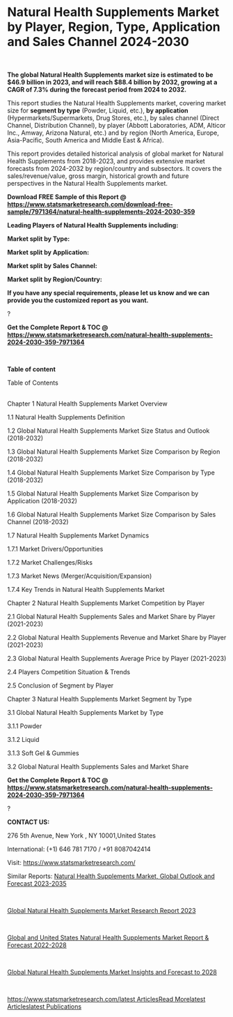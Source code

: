 <h1>Natural Health Supplements Market by Player, Region, Type, Application and Sales Channel 2024-2030</h1><br/><p><strong>The global Natural Health Supplements market size is estimated to be $46.9 billion in 2023, and will reach $88.4 billion by 2032, growing at a <strong>CAGR</strong> of 7.3% during the forecast period from 2024 to 2032.</strong></p>
 
 
 
 <p>This report studies the Natural Health Supplements market, covering market size for <strong>segment by type</strong> (Powder, Liquid, etc.), <strong>by application</strong> (Hypermarkets/Supermarkets, Drug Stores, etc.), by sales channel (Direct Channel, Distribution Channel), by player (Abbott Laboratories, ADM, Alticor Inc., Amway, Arizona Natural, etc.) and by region (North America, Europe, Asia-Pacific, South America and Middle East & Africa).</p>
 
 
 
 <p>This report provides detailed historical analysis of global market for Natural Health Supplements from 2018-2023, and provides extensive market forecasts from 2024-2032 by region/country and subsectors. It covers the sales/revenue/value, gross margin, historical growth and future perspectives in the Natural Health Supplements market.</p>
 
 
 
 <p><strong>Download FREE Sample of this Report @ <a href="https://www.statsmarketresearch.com/download-free-sample/7971364/natural-health-supplements-2024-2030-359">https://www.statsmarketresearch.com/download-free-sample/7971364/natural-health-supplements-2024-2030-359</a></strong></p>
 
 
 
 <p><strong>Leading Players of Natural Health Supplements including:</strong></p>
 
 
 
 <p><strong>Market split by Type:</strong></p>
 
 
 
 <p><strong>Market split <strong>by Application</strong>:</strong></p>
 
 
 
 <p><strong>Market split by Sales Channel:</strong></p>
 
 
 
 <p><strong>Market split by Region/Country:</strong></p>
 
 
 
 <p><strong>If you have any special requirements, please let us know and we can provide you the customized report as you want.</strong></p>
 
 
 
 <p>? </p>
 
 
 
 <div><b>Get the Complete Report & TOC @ <a href="https://www.statsmarketresearch.com/natural-health-supplements-2024-2030-359-7971364">https://www.statsmarketresearch.com/natural-health-supplements-2024-2030-359-7971364</a></b></div>
 
 
 
 <p><br />
 
 <b>Table of content</b></p>
 
 
 
 <p>Table of Contents<br />
 
 <br />
 
 Chapter 1 Natural Health Supplements Market Overview<br />
 
 1.1 Natural Health Supplements Definition<br />
 
 1.2 Global Natural Health Supplements Market Size Status and Outlook (2018-2032)<br />
 
 1.3 Global Natural Health Supplements Market Size Comparison by Region (2018-2032)<br />
 
 1.4 Global Natural Health Supplements Market Size Comparison by Type (2018-2032)<br />
 
 1.5 Global Natural Health Supplements Market Size Comparison by Application (2018-2032)<br />
 
 1.6 Global Natural Health Supplements Market Size Comparison by Sales Channel (2018-2032)<br />
 
 1.7 Natural Health Supplements Market Dynamics<br />
 
 1.7.1 Market Drivers/Opportunities<br />
 
 1.7.2 Market Challenges/Risks<br />
 
 1.7.3 Market News (Merger/Acquisition/Expansion)<br />
 
 1.7.4 Key Trends in Natural Health Supplements Market<br />
 
 Chapter 2 Natural Health Supplements Market Competition by Player<br />
 
 2.1 Global Natural Health Supplements Sales and Market Share by Player (2021-2023)<br />
 
 2.2 Global Natural Health Supplements Revenue and Market Share by Player (2021-2023)<br />
 
 2.3 Global Natural Health Supplements Average Price by Player (2021-2023)<br />
 
 2.4 Players Competition Situation & Trends<br />
 
 2.5 Conclusion of Segment by Player<br />
 
 Chapter 3 Natural Health Supplements Market Segment by Type<br />
 
 3.1 Global Natural Health Supplements Market by Type<br />
 
 3.1.1 Powder<br />
 
 3.1.2 Liquid<br />
 
 3.1.3 Soft Gel & Gummies<br />
 
 3.2 Global Natural Health Supplements Sales and Market Share</p>
 
 
 
 <div><b>Get the Complete Report & TOC @ <a href="https://www.statsmarketresearch.com/natural-health-supplements-2024-2030-359-7971364">https://www.statsmarketresearch.com/natural-health-supplements-2024-2030-359-7971364</a></b></div>
 
 
 
 <p>? </p>
 
 
 
 <p><b>CONTACT US:</b><br />
 
 276 5th Avenue, New York , NY 10001,United States<br />
 
 International: (+1) 646 781 7170 / +91 8087042414<br />
 
 Visit: <a href="https://www.statsmarketresearch.com/">https://www.statsmarketresearch.com/</a><br />
 
 Similar Reports: <a href="https://www.statsmarketresearch.com/natural-health-supplements-2024-2030-359-7971364">Natural Health Supplements Market, Global Outlook and Forecast 2023-2035</a><br />
 
 <br />
 
 <a href="https://www.statsmarketresearch.com/natural-health-supplements-2024-2030-359-7971364">Global Natural Health Supplements Market Research Report 2023</a><br />
 
 <br />
 
 <a href="https://www.statsmarketresearch.com/natural-health-supplements-2024-2030-359-7971364">Global and United States Natural Health Supplements Market Report & Forecast 2022-2028</a><br />
 
 <br />
 
 <a href="https://www.statsmarketresearch.com/natural-health-supplements-2024-2030-359-7971364">Global Natural Health Supplements Market Insights and Forecast to 2028</a><br />
 
 <br />
 
 <a href="https://gyeongbokgung.com">https://www.statsmarketresearch.com/</a><a href="https://hallyeomaritime.com">latest Articles</a><a href="https://jingwansa.com">Read More</a><a href="https://nguoiviet.jp/">latest Articles</a><a href="https://www.intelmarketresearch.com/">latest Publications</a></p>